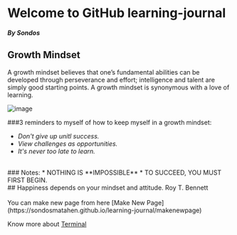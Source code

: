 # Welcome to GitHub learning-journal
***By Sondos***

## Growth Mindset
A growth mindset believes that one’s fundamental abilities can be developed through perseverance and effort; intelligence and talent are simply good starting points. A growth mindset is synonymous with a love of learning.

![image](https://blog.storeya.com/wp-content/uploads/2015/12/Growth-v-Fixed.jpg)

 ###3 reminders to myself of how to keep myself in a growth mindset:
 * _Don't give up unitl success._
 * _View challenges as opportunities._
 * _It's never too late to learn._
 
 <br/>
 ### Notes:
 * NOTHING IS **IMPOSSIBLE**
 * TO SUCCEED, YOU MUST FIRST BEGIN.
 <br/>
## Happiness depends on your mindset and attitude.
 Roy T. Bennett
 <br/>
 <br/>
 You can make new page from here
 [Make New Page](https://sondosmatahen.github.io/learning-journal/makenewpage) 
 <br/>
 
 Know more about [Terminal](https://sondosmatahen.github.io/learning-journal/Read2)
 
 


